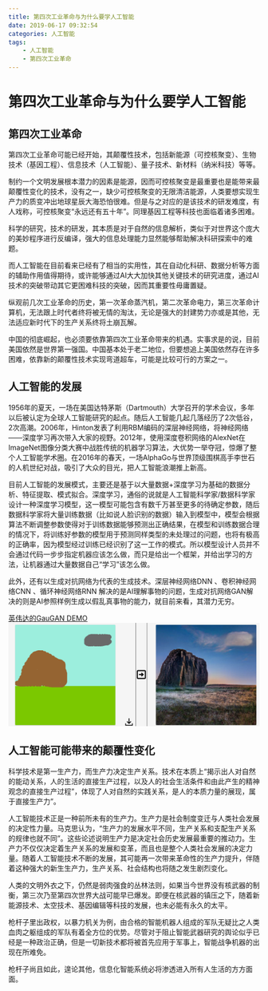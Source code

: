 ```yaml
---
title: 第四次工业革命与为什么要学人工智能
date: 2019-06-17 09:32:54
categories: 人工智能
tags:
    - 人工智能
    - 第四次工业革命
---
```


# 第四次工业革命与为什么要学人工智能

##  第四次工业革命

第四次工业革命可能已经开始，其颠覆性技术，包括新能源（可控核聚变）、生物技术（基因工程）、信息技术（人工智能）、量子技术、新材料（纳米科技）等等。

制约一个文明发展根本潜力的因素是能源，因而可控核聚变是最重要也是能带来最颠覆性变化的技术，没有之一，缺少可控核聚变的无限清洁能源，人类要想实现生产力的质变冲出地球星辰大海恐怕很难。但是与之对应的是该技术的研发难度，有人戏称，可控核聚变“永远还有五十年”。同理基因工程等科技也面临着诸多困难。

<!-- more -->

科学的研究，技术的研发，其本质是对于自然的信息解析，类似于对世界这个庞大的美妙程序进行反编译，强大的信息处理能力显然能够帮助解决科研探索中的难题。

而人工智能在目前看来已经有了相当的实用性，其在自动化科研、数据分析等方面的辅助作用值得期待，或许能够通过AI大大加快其他关键技术的研究进度，通过AI技术的突破带动其它更困难科技的突破，因而其重要性毋庸置疑。

纵观前几次工业革命的历史，第一次革命蒸汽机，第二次革命电力，第三次革命计算机，无法跟上时代者终将被无情的淘汰，无论是强大的封建势力亦或是其他，无法适应新时代下的生产关系终将土崩瓦解。

中国的彻底崛起，也必须要依靠第四次工业革命带来的机遇。实事求是的说，目前美国依然是世界第一强国。中国基本处于老二地位，但要想追上美国依然存在许多困难，依靠新的颠覆性技术实现弯道超车，可能是比较可行的方案之一。

## 人工智能的发展

1956年的夏天，一场在美国达特茅斯（Dartmouth）大学召开的学术会议，多年以后被认定为全球人工智能研究的起点。随后人工智能几起几落经历了2次低谷，2次高潮。2006年，Hinton发表了利用RBM编码的深层神经网络，将神经网络——深度学习再次带入大家的视野。2012年，使用深度卷积网络的AlexNet在ImageNet图像分类大赛中战胜传统的机器学习算法，大优势一举夺冠，惊爆了整个人工智能学术圈。在2016年的春天，一场AlphaGo与世界顶级围棋高手李世石的人机世纪对战，吸引了大众的目光，把人工智能浪潮推上新高。

目前人工智能的发展模式，主要还是基于以大量数据+深度学习为基础的数据分析、特征提取、模式拟合。深度学习，通俗的说就是人工智能科学家/数据科学家设计一种深度学习模型，这一模型可能包含有数千万甚至更多的待确定参数，随后数据科学家将大量训练数据（比如说人脸识别的数据）输入到模型中，模型会根据算法不断调整参数使得对于训练数据能够预测出正确结果，在模型和训练数据合理的情况下，将训练好参数的模型用于预测同样类型的未处理过的问题，也将有极高的正确率，因为模型经过训练已经识别了这一工作的模式。所以模型设计人员并不会通过代码一步步指定机器应该怎么做，而只是给出一个框架，并给出学习的方法，让机器通过大量数据自己“学习”该怎么做。

此外，还有以生成对抗网络为代表的生成技术。深层神经网络DNN 、卷积神经网络CNN 、循环神经网络RNN 解决的是AI理解事物的问题，生成对抗网络GAN解决的则是AI参照样例生成以假乱真事物的能力，就目前来看，其潜力无穷。

[英伟达的GauGAN DEMO](http://3.16.206.30/)
![](https://raw.githubusercontent.com/hongfeizhang/Image-Hosting/master/20190617104252.png)

## 人工智能可能带来的颠覆性变化

科学技术是第一生产力，而生产力决定生产关系。技术在本质上“揭示出人对自然的能动关系，人的生活的直接生产过程，以及人的社会生活条件和由此产生的精神观念的直接生产过程”，体现了人对自然的实践关系，是人的本质力量的展现，属于直接生产力”。

人工智能技术正是一种前所未有的生产力。生产力是社会制度变迁与人类社会发展的决定性力量。马克思认为，“生产力的发展水平不同，生产关系和支配生产关系的规律也就不同”。这些论述说明生产力是决定社会历史发展最重要的推动力。生产力不仅仅决定着生产关系的发展和变革，而且也是整个人类社会发展的决定力量。随着人工智能技术不断的发展，其可能再一次带来革命性的生产力提升，伴随着这种强大的新生生产力，生产关系、社会结构也将随之发生剧烈变化。

人类的文明外衣之下，仍然是弱肉强食的丛林法则，如果当今世界没有核武器的制衡，第三次乃至第四次世界大战可能早已爆发。即便在核武器的镇压之下，随着新能源技术、太空技术、基因编辑等科技的发展，也未必能有永久的太平。

枪杆子里出政权，以暴力机关为例，由合格的智能机器人组成的军队无疑比之人类血肉之躯组成的军队有着全方位的优势。尽管对于阻止智能武器研究的舆论似乎已经是一种政治正确，但是一切新技术都将被首先应用于军事上，智能战争机器的出现在所难免。

枪杆子尚且如此，遑论其他，信息化智能系统必将渗透进入所有人生活的方方面面。

